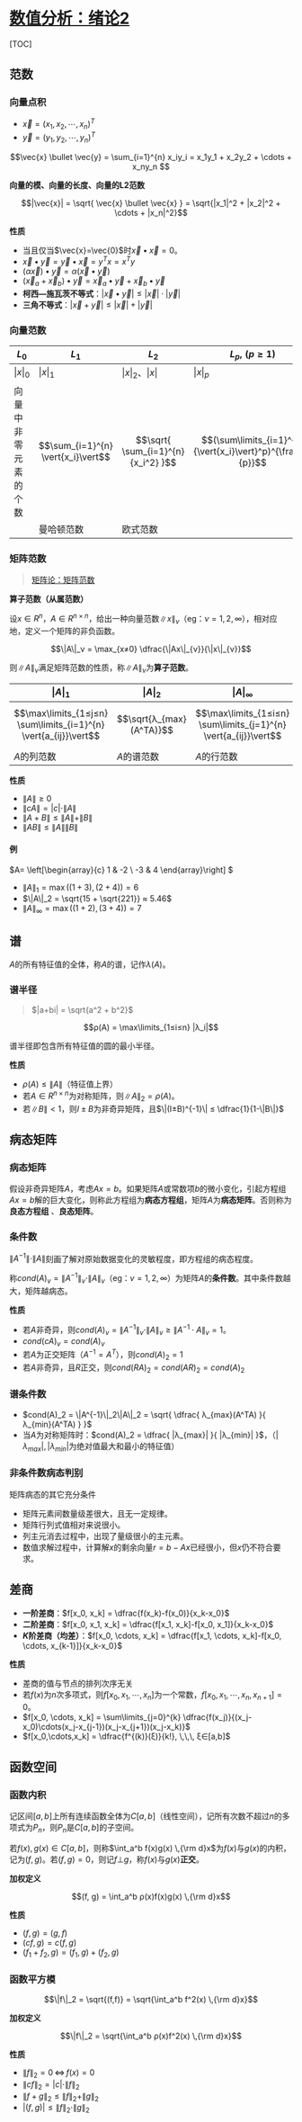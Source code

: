 <link rel='stylesheet' href='../../../style/index.css'>
<script src='../../../style/index.js'></script>

# [数值分析：绪论2](../index.html)

[TOC]

## 范数

### 向量点积

- $\vec{x} = (x_1,x_2,\cdots,x_n)^T$
- $\vec{y} = (y_1,y_2,\cdots,y_n)^T$

$$\vec{x} \bullet \vec{y}
    = \sum_{i=1}^{n} x_iy_i
    = x_1y_1 + x_2y_2 + \cdots + x_ny_n
$$

**向量的模、向量的长度、向量的L2范数**

$$|\vec{x}| = \sqrt{ \vec{x} \bullet \vec{x} } = \sqrt{|x_1|^2 + |x_2|^2 + \cdots + |x_n|^2}$$

**性质**

- 当且仅当$\vec{x}=\vec{0}$时$\vec{x} \bullet \vec{x}=0$。
- $\vec{x} \bullet \vec{y} = \vec{y} \bullet \vec{x} =  y^T x = x^T y$
- $(α\vec{x}) \bullet \vec{y} = α(\vec{x} \bullet \vec{y})$
- $(\vec{x}_a + \vec{x}_b) \bullet \vec{y} = \vec{x}_a \bullet \vec{y} + \vec{x}_b \bullet \vec{y}$
- **柯西—施瓦茨不等式**：$|\vec{x} \bullet \vec{y}| ≤ |\vec{x}| ⋅ |\vec{y}|$
- **三角不等式**：$|\vec{x} + \vec{y}| ≤ |\vec{x}| + |\vec{y}|$

### 向量范数

| $L_0$ | $L_1$ | $L_2$ | $L_p, \,\,(p≥1)$ | $L_∞$
| - | - | - | - | -
| $\|x\|_0$          | $\|x\|_1$                          | $\|x\|_2$、$\vert{x}\vert$            | $\|x\|_p$                                                    | $\|x\|_∞$
| 向量中非零元素的个数 | $$\sum_{i=1}^{n} \vert{x_i}\vert$$ | $$\sqrt{ \sum_{i=1}^{n} {x_i^2} }$$   | $$(\sum\limits_{i=1}^{n}{\vert{x_i}\vert}^p)^{\frac{1}{p}}$$ | $$\max\left\{\vert{x_1}\vert, \vert{x_2}\vert, \cdots. \vert{x_n}\vert\right\}$$
| | 曼哈顿范数 | 欧式范数 | | 切比雪夫范数

<!-- **向量范数的等价性定理**

设$\|x\|_s$、$\|x\|_t$为$R^n$上向量的任意两种范数，则存在常数$c_1, c_2 > 0$，使对一切$x∈R^n$有$c_1 \|x\|_s ≤ \|x\|_t ≤ c_2 \|x\|_s$（**该定理不能推广到无穷维空间**）。 -->

<!-- ![](dump/范数等价性证明.jpg) -->

### 矩阵范数

>[矩阵论：矩阵范数](../../LinearAlgebra/LinerSpace/Normed.html#%E6%96%B9%E9%98%B5%E7%A9%BA%E9%97%B4rnn%E4%B8%8A%E7%9A%84%E8%8C%83%E6%95%B0)

**算子范数（从属范数）**

设$x∈R^n$，$A∈R^{n×n}$，给出一种向量范数$\|x\|_{ν}$（eg：$ν=1,2,∞$），相对应地，定义一个矩阵的非负函数。

$$\|A\|_ν = \max_{x≠0} \dfrac{\|Ax\|_{ν}}{\|x\|_{ν}}$$

则$\|A\|_ν$满足矩阵范数的性质，称$\|A\|_ν$为**算子范数**。

<div class='mark'>

| $\|A\|_1$  |  $\|A\|_2$ |  $\|A\|_∞$
| - | - | -
| $$\max\limits_{1≤j≤n} \sum\limits_{i=1}^{n} \vert{a_{ij}}\vert$$ | $$\sqrt{λ_{max} (A^TA)}$$ | $$\max\limits_{1≤i≤n} \sum\limits_{j=1}^{n} \vert{a_{ij}}\vert$$
| $A$的列范数 | $A$的谱范数 | $A$的行范数
</div>

**性质**

- $\|A\| ≥ 0$
- $\|cA\| = |c|⋅\|A\|$
- $\|A+B\| ≤ \|A\| + \|B\|$
- $\|AB\| ≤ \|A\|\|B\|$

#### 例

$A=
    \left[\begin{array}{c}
       1  & -2
    \\ -3 & 4
    \end{array}\right]
$

- $\|A\|_1 = \max((1+3), (2+4))=6$
- $\|A\|_2 = \sqrt{15 + \sqrt{221}} ≈ 5.46$
- $\|A\|_∞ = \max((1+2), (3+4))=7$


## 谱

$A$的所有特征值的全体，称$A$的谱，记作$λ(A)$。

### 谱半径

>$|a+bi| = \sqrt{a^2 + b^2}$

<div class='mark'>

$$ρ(A) = \max\limits_{1≤i≤n} |λ_i|$$
</div>

谱半径即包含所有特征值的圆的最小半径。

**性质**

- <span class='mark'>$ρ(A)≤\|A\|$（特征值上界）</span>
- 若$A∈R^{n×n}$为对称矩阵，则$\|A\|_2 = ρ(A)$。
- 若$\|B\|<1$，则$I±B$为非奇异矩阵，且$\|(I±B)^{-1}\| ≤ \dfrac{1}{1-\|B\|}$

## 病态矩阵

### 病态矩阵

假设非奇异矩阵$A$，考虑$Ax=b$。如果矩阵$A$或常数项$b$的微小变化，引起方程组$Ax=b$解的巨大变化，则称此方程组为**病态方程组**，矩阵$A$为**病态矩阵**。否则称为**良态方程组**
、**良态矩阵**。

### 条件数

<!-- **定理1**

$Ax=b≠0$，且$A(x+δx)=b+δb$，则$\dfrac{\|δx\|}{\|x\|} ≤ \|A^{-1}\| ⋅ \|A\| ⋅ \dfrac{\|δb\|}{\|b\|}$。
即$δx$对常数项$b$的影响上界为$\|A^{-1}\| ⋅ \|A\|$。

**定理2**

$(A+δA)(x+δx)=b$，则$\|δx\| ≤ \dfrac{
        \|A^{-1}\| ⋅ \|δA\| ⋅ \|x\|
    }{
        1 - \|A^{-1}(δA)\|
    }$。

设$\|A^{-1}\| ⋅ \|δA\| < 1$，则$
    \dfrac{\|δA\|}{x} ≤ \dfrac{
        \|A^{-1}\| ⋅ \|A\| ⋅ \dfrac{\|δA\|}{A}
    }{
        1 - \|A^{-1}\| ⋅ \|A\| ⋅ \dfrac{\|δA\|}{A}
    }$。

**综上** -->

$\|A^{-1}\| ⋅ \|A\|$刻画了解对原始数据变化的灵敏程度，即方程组的病态程度。

称$cond(A)_v = \|A^{-1}\|_v ⋅ \|A\|_v$（eg：$v=1, 2, ∞$）为矩阵$A$的**条件数**。其中条件数越大，矩阵越病态。

**性质**

- 若$A$非奇异，则$cond(A)_v = \|A^{-1}\|_v ⋅ \|A\|_v ≥ \|A^{-1}⋅ A\|_v = 1$。
- $cond(cA)_v = cond(A)_v$
- 若$A$为正交矩阵（$A^{-1}=A^T$），则$cond(A)_2 = 1$
- 若$A$非奇异，且$R$正交，则$cond(RA)_2 = cond(AR)_2 = cond(A)_2$

### 谱条件数

<div class='mark'>

- $cond(A)_2 = \|A^{-1}\|_2\|A\|_2 = \sqrt{ \dfrac{ λ_{max}(A^TA) }{ λ_{min}(A^TA) } }$
- 当$A$为对称矩阵时：$cond(A)_2 = \dfrac{ |λ_{max}| }{ |λ_{min}| }$，（$|λ_{max}|,|λ_{min}|$为绝对值最大和最小的特征值）

</div>

### 非条件数病态判别

矩阵病态的其它充分条件

- 矩阵元素间数量级差很大，且无一定规律。
- 矩阵行列式值相对来说很小。
- 列主元消去过程中，出现了量级很小的主元素。
- 数值求解过程中，计算解$x$的剩余向量$r=b-Ax$已经很小，但$x$仍不符合要求。

## 差商

- **一阶差商**：$f[x_0, x_k] = \dfrac{f(x_k)-f(x_0)}{x_k-x_0}$
- **二阶差商**：$f[x_0, x_1, x_k] = \dfrac{f[x_1, x_k]-f[x_0, x_1]}{x_k-x_0}$
- **$K$阶差商（均差）**：$f[x_0, \cdots, x_k] = \dfrac{f[x_1, \cdots, x_k]-f[x_0, \cdots, x_{k-1}]}{x_k-x_0}$

**性质**

- 差商的值与节点的排列次序无关
- 若$f(x)$为$n$次多项式，则$f[x_0,x_1,\cdots,x_n]$为一个常数，$f[x_0,x_1,\cdots,x_n,x_{n+1}] = 0$。
- $f[x_0, \cdots, x_k] = \sum\limits_{j=0}^{k} \dfrac{f(x_j)}{(x_j-x_0)\cdots(x_j-x_{j-1})(x_j-x_{j+1})(x_j-x_k)}$
- $f[x_0,\cdots,x_k] = \dfrac{f^{(k)}(ξ)}{k!}, \,\,\, ξ∈[a,b]$

## 函数空间

### 函数内积

记区间$[a,b]$上所有连续函数全体为$C[a,b]$（线性空间），记所有次数不超过$n$的多项式为$P_n$，则$P_n$是$C[a,b]$的子空间。

若$f(x), g(x) ∈ C[a,b]$，则称$\int_a^b f(x)g(x) \,{\rm d}x$为$f(x)$与$g(x)$的内积，记为$(f, g)$。若$(f, g)=0$，则记$f⊥g$，称$f(x)$与$g(x)$**正交**。

**加权定义**

$$(f, g) = \int_a^b ρ(x)f(x)g(x) \,{\rm d}x$$

**性质**

- $(f, g) = (g, f)$
- $(cf, g) = c(f, g)$
- $(f_1+f_2, g) = (f_1, g) + (f_2, g)$

### 函数平方模

$$\|f\|_2 = \sqrt{(f,f)} = \sqrt{\int_a^b f^2(x) \,{\rm d}x}$$

**加权定义**

$$\|f\|_2 = \sqrt{\int_a^b  ρ(x)f^2(x) \,{\rm d}x}$$

**性质**

- $\|f\|_2 = 0  \,⇔\,  f(x) = 0$
- $\|cf\|_2 = |c| ⋅ \|f\|_2$
- $\|f+g\|_2 ≤ \|f\|_2 + \|g\|_2$
- $|(f,g)| ≤ \|f\|_2 ⋅ \|g\|_2$
